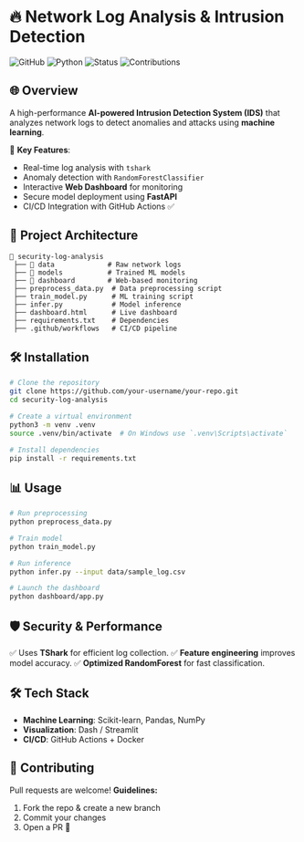 # 🔥 Network Log Analysis & Intrusion Detection

![GitHub](https://img.shields.io/github/license/your-username/your-repo)
![Python](https://img.shields.io/badge/python-3.12-blue)
![Status](https://img.shields.io/badge/status-active-brightgreen)
![Contributions](https://img.shields.io/badge/contributions-welcome-orange)

## 🌐 Overview
A high-performance **AI-powered Intrusion Detection System (IDS)** that analyzes network logs to detect anomalies and attacks using **machine learning**.

🚀 **Key Features**:
- Real-time log analysis with `tshark`
- Anomaly detection with `RandomForestClassifier`
- Interactive **Web Dashboard** for monitoring
- Secure model deployment using **FastAPI**
- CI/CD Integration with GitHub Actions ✅

## 🎯 Project Architecture
```
📂 security-log-analysis
 ├── 📂 data             # Raw network logs
 ├── 📂 models           # Trained ML models
 ├── 📂 dashboard        # Web-based monitoring
 ├── preprocess_data.py  # Data preprocessing script
 ├── train_model.py      # ML training script
 ├── infer.py            # Model inference
 ├── dashboard.html      # Live dashboard
 ├── requirements.txt    # Dependencies
 ├── .github/workflows   # CI/CD pipeline
```


## 🛠️ Installation
```bash
# Clone the repository
git clone https://github.com/your-username/your-repo.git
cd security-log-analysis

# Create a virtual environment
python3 -m venv .venv
source .venv/bin/activate  # On Windows use `.venv\Scripts\activate`

# Install dependencies
pip install -r requirements.txt
```

## 📊 Usage
```bash
# Run preprocessing
python preprocess_data.py

# Train model
python train_model.py

# Run inference
python infer.py --input data/sample_log.csv

# Launch the dashboard
python dashboard/app.py
```

## 🛡️ Security & Performance
✅ Uses **TShark** for efficient log collection.
✅ **Feature engineering** improves model accuracy.
✅ **Optimized RandomForest** for fast classification.

## 🛠️ Tech Stack
- **Machine Learning**: Scikit-learn, Pandas, NumPy
- **Visualization**: Dash / Streamlit
- **CI/CD**: GitHub Actions + Docker

## 🤝 Contributing
Pull requests are welcome! **Guidelines:**
1. Fork the repo & create a new branch
2. Commit your changes
3. Open a PR 🚀



